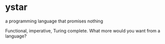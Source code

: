 # ystar
a programming language that promises nothing

Functional, imperative, Turing complete. What more would you want from a language?
